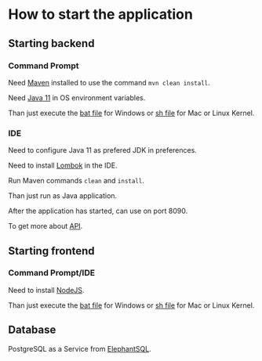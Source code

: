 # How to start the application

## Starting backend

### Command Prompt

Need [Maven](https://maven.apache.org/install.html) installed to use the command `mvn clean install`.

Need [Java 11](https://jdk.java.net/archive/) in OS environment variables.

Than just execute the [bat file](desafio-backend/start-back.bat) for Windows or [sh file](desafio-backend/start-back.sh) for Mac or Linux Kernel.

### IDE

Need to configure Java 11 as prefered JDK in preferences.

Need to install [Lombok](https://projectlombok.org/) in the IDE.

Run Maven commands `clean` and `install`.

Than just run as Java application.

After the application has started, can use on port 8090.

To get more about [API](desafio-backend/README.md).

## Starting frontend

### Command Prompt/IDE

Need to install [NodeJS](https://nodejs.org/en/download/).

Than just execute the [bat file](desafio-frontend/start-front.bat) for Windows or [sh file](desafio-frontend/start-front.sh) for Mac or Linux Kernel.

## Database

PostgreSQL as a Service from [ElephantSQL](https://www.elephantsql.com/).
